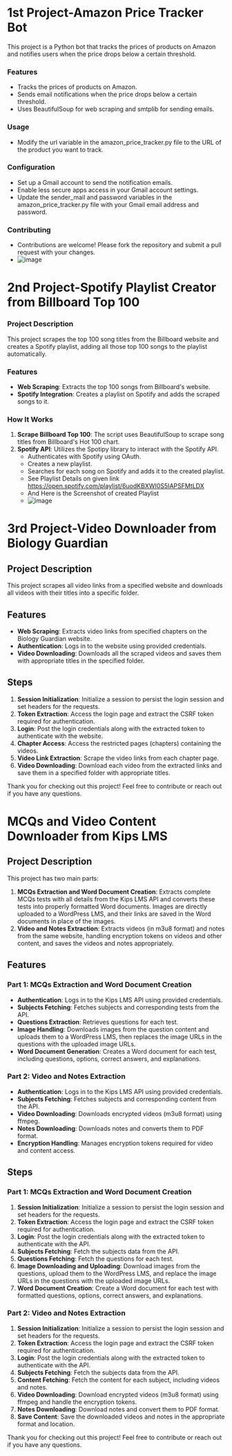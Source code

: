 # 1st Project-Amazon Price Tracker Bot

This project is a Python bot that tracks the prices of products on Amazon and notifies users when the price drops below a certain threshold.

### Features
- Tracks the prices of products on Amazon.
- Sends email notifications when the price drops below a certain threshold.
- Uses BeautifulSoup for web scraping and smtplib for sending emails.
  
### Usage
- Modify the url variable in the amazon_price_tracker.py file to the URL of the product you want to track.
  
### Configuration
- Set up a Gmail account to send the notification emails.
- Enable less secure apps access in your Gmail account settings.
- Update the sender_mail and password variables in the amazon_price_tracker.py file with your Gmail email address and password.

### Contributing
- Contributions are welcome! Please fork the repository and submit a pull request with your changes.
- ![image](https://github.com/huzaifasaeed123/Data-Scraping-Practice/assets/143410512/545f5326-1439-4384-b836-6a533f5213fd)

# 2nd Project-Spotify Playlist Creator from Billboard Top 100

### Project Description

This project scrapes the top 100 song titles from the Billboard website and creates a Spotify playlist, adding all those top 100 songs to the playlist automatically.

### Features

- **Web Scraping**: Extracts the top 100 songs from Billboard's website.
- **Spotify Integration**: Creates a playlist on Spotify and adds the scraped songs to it.

### How It Works

1. **Scrape Billboard Top 100**: The script uses BeautifulSoup to scrape song titles from Billboard's Hot 100 chart.
2. **Spotify API**: Utilizes the Spotipy library to interact with the Spotify API.
   - Authenticates with Spotify using OAuth.
   - Creates a new playlist.
   - Searches for each song on Spotify and adds it to the created playlist.
   - See Playlist Details on given link https://open.spotify.com/playlist/6uodKBXWI0S5IAPSFMtLDX
   - And Here is the Screenshot of created Playlist
   - ![image](https://github.com/huzaifasaeed123/Data-Scraping-Projects/assets/143410512/cb9b8378-501f-4f90-9f44-b53197c70645)

# 3rd Project-Video Downloader from Biology Guardian

## Project Description

This project scrapes all video links from a specified website and downloads all videos with their titles into a specific folder.

## Features

- **Web Scraping**: Extracts video links from specified chapters on the Biology Guardian website.
- **Authentication**: Logs in to the website using provided credentials.
- **Video Downloading**: Downloads all the scraped videos and saves them with appropriate titles in the specified folder.

## Steps

1. **Session Initialization**: Initialize a session to persist the login session and set headers for the requests.
2. **Token Extraction**: Access the login page and extract the CSRF token required for authentication.
3. **Login**: Post the login credentials along with the extracted token to authenticate with the website.
4. **Chapter Access**: Access the restricted pages (chapters) containing the videos.
5. **Video Link Extraction**: Scrape the video links from each chapter page.
6. **Video Downloading**: Download each video from the extracted links and save them in a specified folder with appropriate titles.

Thank you for checking out this project! Feel free to contribute or reach out if you have any questions.
# MCQs and Video Content Downloader from Kips LMS

## Project Description

This project has two main parts:

1. **MCQs Extraction and Word Document Creation**: Extracts complete MCQs tests with all details from the Kips LMS API and converts these tests into properly formatted Word documents. Images are directly uploaded to a WordPress LMS, and their links are saved in the Word documents in place of the images.
2. **Video and Notes Extraction**: Extracts videos (in m3u8 format) and notes from the same website, handling encryption tokens on videos and other content, and saves the videos and notes appropriately.

## Features

### Part 1: MCQs Extraction and Word Document Creation

- **Authentication**: Logs in to the Kips LMS API using provided credentials.
- **Subjects Fetching**: Fetches subjects and corresponding tests from the API.
- **Questions Extraction**: Retrieves questions for each test.
- **Image Handling**: Downloads images from the question content and uploads them to a WordPress LMS, then replaces the image URLs in the questions with the uploaded image URLs.
- **Word Document Generation**: Creates a Word document for each test, including questions, options, correct answers, and explanations.

### Part 2: Video and Notes Extraction

- **Authentication**: Logs in to the Kips LMS API using provided credentials.
- **Subjects Fetching**: Fetches subjects and corresponding content from the API.
- **Video Downloading**: Downloads encrypted videos (m3u8 format) using ffmpeg.
- **Notes Downloading**: Downloads notes and converts them to PDF format.
- **Encryption Handling**: Manages encryption tokens required for video and content access.

## Steps

### Part 1: MCQs Extraction and Word Document Creation

1. **Session Initialization**: Initialize a session to persist the login session and set headers for the requests.
2. **Token Extraction**: Access the login page and extract the CSRF token required for authentication.
3. **Login**: Post the login credentials along with the extracted token to authenticate with the API.
4. **Subjects Fetching**: Fetch the subjects data from the API.
5. **Questions Fetching**: Fetch the questions for each test.
6. **Image Downloading and Uploading**: Download images from the questions, upload them to the WordPress LMS, and replace the image URLs in the questions with the uploaded image URLs.
7. **Word Document Creation**: Create a Word document for each test with formatted questions, options, correct answers, and explanations.

### Part 2: Video and Notes Extraction

1. **Session Initialization**: Initialize a session to persist the login session and set headers for the requests.
2. **Token Extraction**: Access the login page and extract the CSRF token required for authentication.
3. **Login**: Post the login credentials along with the extracted token to authenticate with the API.
4. **Subjects Fetching**: Fetch the subjects data from the API.
5. **Content Fetching**: Fetch the content for each subject, including videos and notes.
6. **Video Downloading**: Download encrypted videos (m3u8 format) using ffmpeg and handle the encryption tokens.
7. **Notes Downloading**: Download notes and convert them to PDF format.
8. **Save Content**: Save the downloaded videos and notes in the appropriate format and location.

Thank you for checking out this project! Feel free to contribute or reach out if you have any questions.


   
